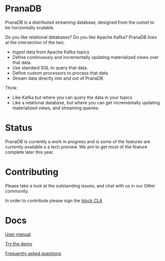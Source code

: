 # PranaDB

PranaDB is a distributed streaming database, designed from the outset to be horizontally scalable.

Do you like relational databases? Do you like Apache Kafka? PranaDB lives at the intersection of the two.

* Ingest data from Apache Kafka topics
* Define continuously and incrementally updating materialized views over that data.
* Use standard SQL to query that data.
* Define custom processors to process that data
* Stream data directly into and out of PranaDB

Think:

* Like Kafka but where you can query the data in your topics
* Like a relational database, but where you can get incrementally updating materialized views, and streaming queries.

# Status

PranaDB is currently a work in progress and is some of the features are currently available a a tech preview. We aim to get most of the feature complete
later this year.

# Contributing

Please take a look at the outstanding issues, and chat with us in our Gitter community.

In order to contribute please sign the [block CLA](http://squ.re/sign-the-cla)

# Docs

[User manual](docs/usermanual.md)

[Try the demo](docs/demo.md)

[Frequently asked questions](docs/faq.md)

